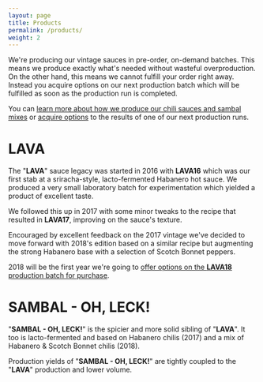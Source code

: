```yaml
---
layout: page
title: Products
permalink: /products/
weight: 2
---
```


We're producing our vintage sauces in pre-order, on-demand batches.
This means we produce exactly what's needed without wasteful overproduction.
On the other hand, this means we cannot fulfill your order right away.
Instead you acquire options on our next production batch which will be fulfilled as soon as the production run is completed.

You can [learn more about how we produce our chili sauces and sambal mixes](/process) or [acquire options](/options) to the results of one of our next production runs.

# LAVA

The "**LAVA**" sauce legacy was started in 2016 with **LAVA16** which was our first stab at a sriracha-style, lacto-fermented Habanero hot sauce.
We produced a very small laboratory batch for experimentation which yielded a product of excellent taste.

We followed this up in 2017 with some minor tweaks to the recipe that resulted in **LAVA17**, improving on the sauce's texture.

Encouraged by excellent feedback on the 2017 vintage we've decided to move forward with 2018's edition based on a similar recipe but augmenting the strong Habanero base with a selection of Scotch Bonnet peppers.

2018 will be the first year we're going to [offer options on the **LAVA18** production batch for purchase](/options).

# SAMBAL - OH, LECK!

"**SAMBAL - OH, LECK!**" is the spicier and more solid sibling of "**LAVA**".
It too is lacto-fermented and based on Habanero chilis (2017) and a mix of Habanero & Scotch Bonnet chilis (2018).

Production yields of "**SAMBAL - OH, LECK!**" are tightly coupled to the "**LAVA**" production and lower volume.
